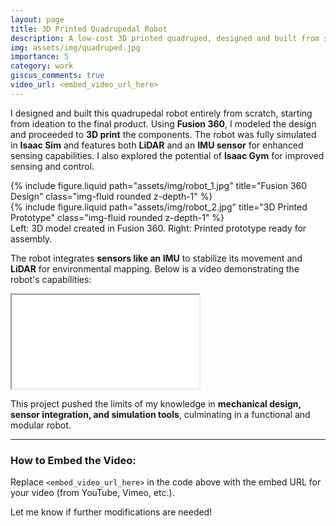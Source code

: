 ```yaml
---
layout: page
title: 3D Printed Quadrupedal Robot
description: A low-cost 3D printed quadruped, designed and built from scratch.
img: assets/img/quadruped.jpg
importance: 5
category: work
giscus_comments: true
video_url: <embed_video_url_here>
---
```


I designed and built this quadrupedal robot entirely from scratch, starting from ideation to the final product. Using **Fusion 360**, I modeled the design and proceeded to **3D print** the components. The robot was fully simulated in **Isaac Sim** and features both **LiDAR** and an **IMU sensor** for enhanced sensing capabilities. I also explored the potential of **Isaac Gym** for improved sensing and control.  

<div class="row justify-content-sm-center">
  <div class="col-sm-8 mt-3 mt-md-0">
    {% include figure.liquid path="assets/img/robot_1.jpg" title="Fusion 360 Design" class="img-fluid rounded z-depth-1" %}
  </div>
  <div class="col-sm-4 mt-3 mt-md-0">
    {% include figure.liquid path="assets/img/robot_2.jpg" title="3D Printed Prototype" class="img-fluid rounded z-depth-1" %}
  </div>
</div>

<div class="caption">
  Left: 3D model created in Fusion 360. Right: Printed prototype ready for assembly.
</div>

The robot integrates **sensors like an IMU** to stabilize its movement and **LiDAR** for environmental mapping. Below is a video demonstrating the robot's capabilities:

<div class="embed-responsive embed-responsive-16by9 mt-3">
  <iframe class="embed-responsive-item" src="<embed_video_url_here>" allowfullscreen></iframe>
</div>

This project pushed the limits of my knowledge in **mechanical design, sensor integration, and simulation tools**, culminating in a functional and modular robot.

---

### How to Embed the Video:
Replace `<embed_video_url_here>` in the code above with the embed URL for your video (from YouTube, Vimeo, etc.).

Let me know if further modifications are needed!
